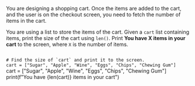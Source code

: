 You are designing a shopping cart. Once the items are added to the cart, and the user is on the checkout screen, you need to fetch the number of items in the cart.

You are using a list to store the items of the cart. Given a `cart` list containing items, print the size of the cart using `len()`. Print **You have X items in your cart** to the screen, where `X` is the number of items.

<Editor lang="python" type="exercise">
<code>
# Find the size of `cart` and print it to the screen.
cart = ["Sugar", "Apple", "Wine", "Eggs", "Chips", "Chewing Gum"]
</code>

<solution>
cart = ["Sugar", "Apple", "Wine", "Eggs", "Chips", "Chewing Gum"]
print(f"You have {len(cart)} items in your cart")
</solution>
</Editor>